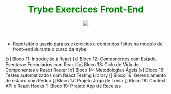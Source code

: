 <div align="center"><h1 style='color:green'> Trybe Exercices Front-End</h1><img src="https://emoji.slack-edge.com/TMDDFEPFU/trybe_fogueteanimado/22f9cd043bb1413c.gif"></img></div><br><br>

- Repotsitório usado para os exercícios e conteudos feitos  no modulo de front-end durante  o curso da trybe


[x] Bloco 11: Introdução à React
[x] Bloco 12: Componentes com Estado, Eventos e Formulários com React
[x] Bloco 13: Ciclo de Vida de Componentes e React Router
[x] Bloco 14: Metodologias Ágeis
[x] Bloco 15: Testes automatizados com React Testing Library
[] Bloco 16: Gerenciamento de estado com Redux
[] Bloco 17: Projeto Jogo de Trivia
[] Bloco 18: Context API e React Hooks
[] Bloco 19: Projeto App de Receitas
